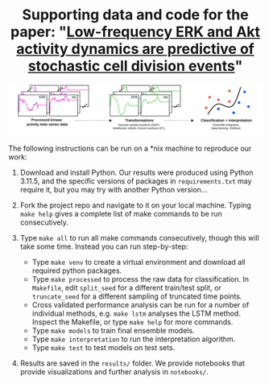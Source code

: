 <div align="center">
  <h1>Supporting data and code for the paper: "<a href="https://www.nature.com/articles/s41540-024-00389-7" target="_blank">Low-frequency ERK and Akt activity dynamics are predictive of stochastic cell division events</a>"</h1>
  <img src="https://github.com/03bennej/predicting-cell-division/blob/main/figures/workflow/workflow.png" width="800"> 
</div>

The following instructions can be run on a *nix machine to reproduce our work:

1. Download and install Python. Our results were produced using Python 3.11.5, and the specific versions of packages in ``requirements.txt`` may require it, but you may try with another Python version...

2. Fork the project repo and navigate to it on your local machine. Typing `make help` gives a complete list of make commands to be run consecutively.

3. Type `make all` to run all make commands consecutively, though this will take some time. Instead you can run step-by-step:
    * Type `make venv` to create a virtual environment and download all required python packages. 
    * Type `make processed` to process the raw data for classification. In `Makefile`, edit `split_seed` for a different train/test split, or `truncate_seed` for a different sampling of truncated time points.
    * Cross validated performance analysis can be run for a number of individual methods, e.g. `make lstm` analyses the LSTM method. Inspect the Makefile, or type `make help` for more commands.
    * Type `make models` to train final ensemble models. 
    * Type `make interpretation` to run the interpretation algorithm.
    * Type `make test` to test models on test sets.

4. Results are saved in the ``results/`` folder. We provide notebooks that provide visualizations and further analysis in ``notebooks/``.
